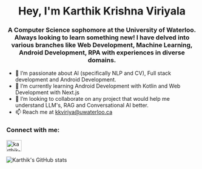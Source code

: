 <h1 align="center">Hey, I'm Karthik Krishna Viriyala</h1>
<h3 align="center">A Computer Science sophomore at the University of Waterloo. Always looking to learn something new! I have delved into various branches like Web Development, Machine Learning, Android Development, RPA with experiences in diverse domains.</h3>

- 👀 I’m passionate about AI (specifically NLP and CV), Full stack development and Android Development.
- 🌱 I’m currently learning Android Development with Kotlin and Web Development with Next.js
- 💞️ I’m looking to collaborate on any project that would help me understand LLM's, RAG and Conversational AI better.
- 📫 Reach me at kkviriya@uwaterloo.ca

<h3 align="left">Connect with me:</h3>
<p align="left">
<a href="https://linkedin.com/in/karthik-krishna-viriyala" target="blank"><img align="center" src="https://raw.githubusercontent.com/rahuldkjain/github-profile-readme-generator/master/src/images/icons/Social/linked-in-alt.svg" alt="karthik-krishna-viriyala" height="30" width="40" /></a>
</p>


  ![Karthik's GitHub stats](https://github-readme-stats.vercel.app/api?username=karthikkrishna1&show_icons=true&theme=radical)

<!---
karthikkrishna1/karthikkrishna1 is a ✨ special ✨ repository because its `README.md` (this file) appears on your GitHub profile.
You can click the Preview link to take a look at your changes.
--->
